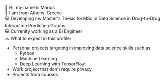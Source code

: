 👋 Hi, my name is Marios <br />
📌 I am from Athens, Greece <br />
💻 Developing my Master's Thesis for MSc in Data Science in Drug-to-Drug Interaction Prediction Graphs <br/>
💻 Currenlty working as a BI Engineer <br/>
🔜 What to expect in this profile:  
- Personal projects targeting in improving data science skills such as
  - Python
  - Machine Learning
  - Deep Learning with TensorFlow
- Work project that don't require privacy
- Projects from courses
   
